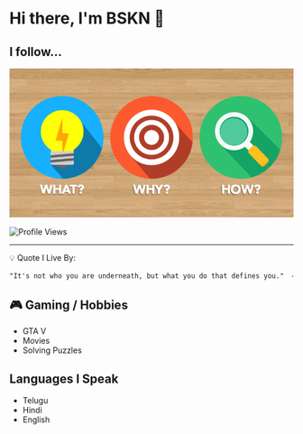 # Hi there, I'm BSKN 👋

## I follow...
![Perspective](perspective.png)

![Profile Views](https://visitor-badge.laobi.icu/badge?page_id=Bskn1412.Bskn1412&label=Profile%20Views)

---
💡 Quote I Live By:
```md
"It's not who you are underneath, but what you do that defines you."  — You know who said this..!!
```

## 🎮 Gaming / Hobbies
- GTA V
- Movies 
- Solving Puzzles

## Languages I Speak
- Telugu
- Hindi
- English









<!--
**Bskn1412/Bskn1412** is a ✨ _special_ ✨ repository because its `README.md` (this file) appears on your GitHub profile.

Here are some ideas to get you started:

- 🔭 I’m currently working on ...
- 🌱 I’m currently learning ...
- 👯 I’m looking to collaborate on ...
- 🤔 I’m looking for help with ...
- 💬 Ask me about ...
- 📫 How to reach me: ...
- 😄 Pronouns: ...
- ⚡ Fun fact: ...  
-->
